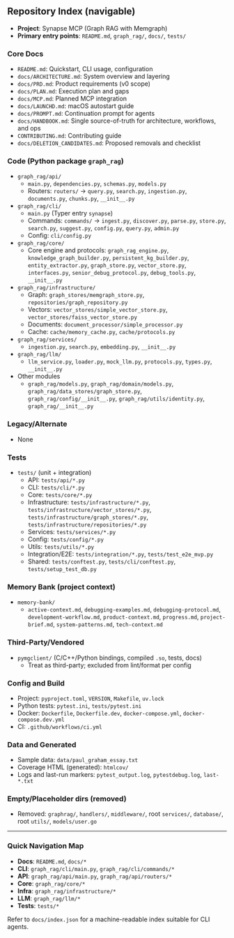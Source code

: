 ## Repository Index (navigable)

- **Project**: Synapse MCP (Graph RAG with Memgraph)
- **Primary entry points**: `README.md`, `graph_rag/`, `docs/`, `tests/`

### Core Docs
- `README.md`: Quickstart, CLI usage, configuration
- `docs/ARCHITECTURE.md`: System overview and layering
- `docs/PRD.md`: Product requirements (v0 scope)
- `docs/PLAN.md`: Execution plan and gaps
- `docs/MCP.md`: Planned MCP integration
- `docs/LAUNCHD.md`: macOS autostart guide
- `docs/PROMPT.md`: Continuation prompt for agents
- `docs/HANDBOOK.md`: Single source-of-truth for architecture, workflows, and ops
- `CONTRIBUTING.md`: Contributing guide
 - `docs/DELETION_CANDIDATES.md`: Proposed removals and checklist

### Code (Python package `graph_rag`)
- `graph_rag/api/`
  - `main.py`, `dependencies.py`, `schemas.py`, `models.py`
  - Routers: `routers/` → `query.py`, `search.py`, `ingestion.py`, `documents.py`, `chunks.py`, `__init__.py`
- `graph_rag/cli/`
  - `main.py` (Typer entry `synapse`)
  - Commands: `commands/` → `ingest.py`, `discover.py`, `parse.py`, `store.py`, `search.py`, `suggest.py`, `config.py`, `query.py`, `admin.py`
  - Config: `cli/config.py`
- `graph_rag/core/`
  - Core engine and protocols: `graph_rag_engine.py`, `knowledge_graph_builder.py`, `persistent_kg_builder.py`, `entity_extractor.py`, `graph_store.py`, `vector_store.py`, `interfaces.py`, `senior_debug_protocol.py`, `debug_tools.py`, `__init__.py`
- `graph_rag/infrastructure/`
  - Graph: `graph_stores/memgraph_store.py`, `repositories/graph_repository.py`
  - Vectors: `vector_stores/simple_vector_store.py`, `vector_stores/faiss_vector_store.py`
  - Documents: `document_processor/simple_processor.py`
  - Cache: `cache/memory_cache.py`, `cache/protocols.py`
- `graph_rag/services/`
  - `ingestion.py`, `search.py`, `embedding.py`, `__init__.py`
- `graph_rag/llm/`
  - `llm_service.py`, `loader.py`, `mock_llm.py`, `protocols.py`, `types.py`, `__init__.py`
- Other modules
  - `graph_rag/models.py`, `graph_rag/domain/models.py`, `graph_rag/data_stores/graph_store.py`, `graph_rag/config/__init__.py`, `graph_rag/utils/identity.py`, `graph_rag/__init__.py`

### Legacy/Alternate
- None

### Tests
- `tests/` (unit + integration)
  - API: `tests/api/*.py`
  - CLI: `tests/cli/*.py`
  - Core: `tests/core/*.py`
  - Infrastructure: `tests/infrastructure/*.py`, `tests/infrastructure/vector_stores/*.py`, `tests/infrastructure/graph_stores/*.py`, `tests/infrastructure/repositories/*.py`
  - Services: `tests/services/*.py`
  - Config: `tests/config/*.py`
  - Utils: `tests/utils/*.py`
  - Integration/E2E: `tests/integration/*.py`, `tests/test_e2e_mvp.py`
  - Shared: `tests/conftest.py`, `tests/cli/conftest.py`, `tests/setup_test_db.py`

### Memory Bank (project context)
- `memory-bank/`
  - `active-context.md`, `debugging-examples.md`, `debugging-protocol.md`, `development-workflow.md`, `product-context.md`, `progress.md`, `project-brief.md`, `system-patterns.md`, `tech-context.md`

### Third-Party/Vendored
- `pymgclient/` (C/C++/Python bindings, compiled `.so`, tests, docs)
  - Treat as third-party; excluded from lint/format per config

### Config and Build
- Project: `pyproject.toml`, `VERSION`, `Makefile`, `uv.lock`
- Python tests: `pytest.ini`, `tests/pytest.ini`
- Docker: `Dockerfile`, `Dockerfile.dev`, `docker-compose.yml`, `docker-compose.dev.yml`
- CI: `.github/workflows/ci.yml`

### Data and Generated
- Sample data: `data/paul_graham_essay.txt`
- Coverage HTML (generated): `htmlcov/`
- Logs and last-run markers: `pytest_output.log`, `pytestdebug.log`, `last-*.txt`

### Empty/Placeholder dirs (removed)
- Removed: `graphrag/`, `handlers/`, `middleware/`, root `services/`, `database/`, root `utils/`, `models/user.go`

---

### Quick Navigation Map

- **Docs**: `README.md`, `docs/*`
- **CLI**: `graph_rag/cli/main.py`, `graph_rag/cli/commands/*`
- **API**: `graph_rag/api/main.py`, `graph_rag/api/routers/*`
- **Core**: `graph_rag/core/*`
- **Infra**: `graph_rag/infrastructure/*`
- **LLM**: `graph_rag/llm/*`
- **Tests**: `tests/*`

Refer to `docs/index.json` for a machine-readable index suitable for CLI agents.